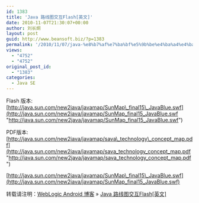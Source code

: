 ```yaml
---
id: 1383
title: 'Java 路线图交互Flash[英文]'
date: 2010-11-07T21:30:07+00:00
author: 刘长炯
layout: post
guid: http://www.beansoft.biz/?p=1383
permalink: '/2010/11/07/java-%e8%b7%af%e7%ba%bf%e5%9b%be%e4%ba%a4%e4%ba%92flash%e8%8b%b1%e6%96%87/'
views:
  - "4752"
  - "4752"
original_post_id:
  - "1383"
categories:
  - Java SE
---
```

Flash 版本: [http://java.sun.com/new2java/javamap/SunMap\_final15\_JavaBlue.swf](http://java.sun.com/new2java/javamap/SunMap_final15_JavaBlue.swf "http://java.sun.com/new2java/javamap/SunMap_final15_JavaBlue.swf")

PDF版本: [http://java.sun.com/new2java/javamap/sava\_technology\_concept_map.pdf](http://java.sun.com/new2java/javamap/sava_technology_concept_map.pdf "http://java.sun.com/new2java/javamap/sava_technology_concept_map.pdf")

[http://java.sun.com/new2java/javamap/SunMap\_final15\_JavaBlue.swf](http://java.sun.com/new2java/javamap/SunMap_final15_JavaBlue.swf)

转载请注明：[WebLogic Android 博客](http://www.beansoft.biz) &raquo; [Java 路线图交互Flash[英文]](http://www.beansoft.biz/2010/11/07/java-%e8%b7%af%e7%ba%bf%e5%9b%be%e4%ba%a4%e4%ba%92flash%e8%8b%b1%e6%96%87/)